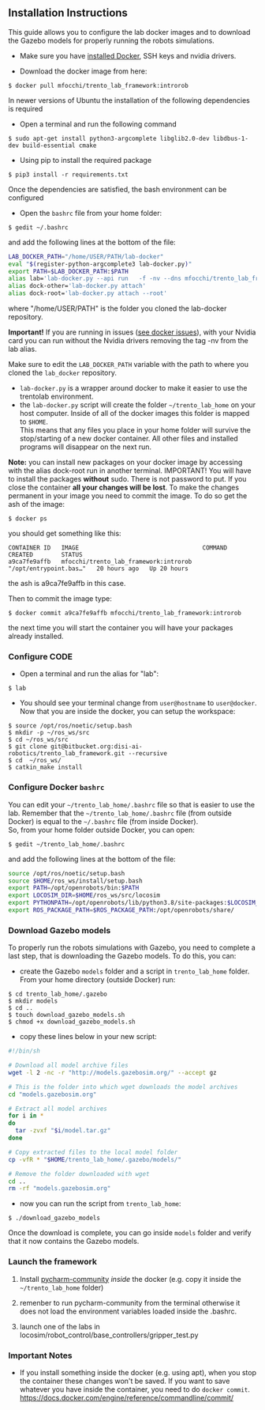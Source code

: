 ## Installation Instructions

This guide allows you to configure the lab docker images and to download the Gazebo models for properly running the robots simulations.
- Make sure you have [installed Docker](https://github.com/mfocchi/lab-docker/blob/master/install_docker.md), SSH keys and nvidia drivers.

- Download the docker image from here: 

```
$ docker pull mfocchi/trento_lab_framework:introrob
```
In newer versions of Ubuntu the installation of the following dependencies is required

- Open a terminal and run the following command

```
$ sudo apt-get install python3-argcomplete libglib2.0-dev libdbus-1-dev build-essential cmake
```
- Using pip to install the required package
```
$ pip3 install -r requirements.txt
```
Once the dependencies are satisfied, the bash environment can be configured

- Open the `bashrc` file from your home folder:
```
$ gedit ~/.bashrc
```
and add the following lines at the bottom of the file:
```bash
LAB_DOCKER_PATH="/home/USER/PATH/lab-docker"
eval "$(register-python-argcomplete3 lab-docker.py)"
export PATH=$LAB_DOCKER_PATH:$PATH
alias lab='lab-docker.py --api run   -f -nv --dns mfocchi/trento_lab_framework:introrob'
alias dock-other='lab-docker.py attach'
alias dock-root='lab-docker.py attach --root'
```
where "/home/USER/PATH" is the folder you cloned the lab-docker repository.

**Important!** If you are running in issues ([see docker issues](https://github.com/mfocchi/lab-docker/blob/master/install_docker.md)), with your Nvidia card you can run without the Nvidia drivers removing the tag -nv from the lab alias. 

Make sure to edit the `LAB_DOCKER_PATH` variable with the path to where you cloned the `lab_docker` repository.

- `lab-docker.py` is a wrapper around docker to make it easier to use the trentolab environment.
- the `lab-docker.py` script will create the folder `~/trento_lab_home` on your host computer. Inside of all of the docker images this folder is mapped to `$HOME`.\
  This means that any files you place in your home folder will survive the stop/starting of a new docker container. All other files and installed programs will disappear on the next run.

**Note:** you can install new packages on your docker image by accessing with the alias dock-root run in another terminal. IMPORTANT! You will have to install the packages **without** sudo. There is not password to put. If you close the container **all your changes will be lost**. To make the changes permanent in your image you need to commit the image. To do so get the ash of the image:

```
$ docker ps
```

you should get something like this:

```
CONTAINER ID   IMAGE                                   COMMAND                  CREATED        STATUS             
a9ca7fe9affb   mfocchi/trento_lab_framework:introrob   "/opt/entrypoint.bas…"   20 hours ago   Up 20 hours            
```

the ash is a9ca7fe9affb in this case. 

Then to commit the image type: 

```
$ docker commit a9ca7fe9affb mfocchi/trento_lab_framework:introrob
```

the next time you will start the container you will have your packages already installed.



### Configure CODE

- Open a terminal and run the alias for "lab":
```
$ lab
```
- You should see your terminal change from `user@hostname` to `user@docker`. Now that you are inside the docker, you can setup the workspace:
```
$ source /opt/ros/noetic/setup.bash
$ mkdir -p ~/ros_ws/src
$ cd ~/ros_ws/src
$ git clone git@bitbucket.org:disi-ai-robotics/trento_lab_framework.git --recursive
$ cd  ~/ros_ws/
$ catkin_make install
```

### Configure Docker `bashrc`

You can edit your `~/trento_lab_home/.bashrc` file so that is easier to use the lab. Remember that the `~/trento_lab_home/.bashrc` file (from outside Docker) is equal to the `~/.bashrc` file (from inside Docker).\
So, from your home folder outside Docker, you can open:

```
$ gedit ~/trento_lab_home/.bashrc
```
and add the following lines at the bottom of the file:
```bash
source /opt/ros/noetic/setup.bash
source $HOME/ros_ws/install/setup.bash
export PATH=/opt/openrobots/bin:$PATH
export LOCOSIM_DIR=$HOME/ros_ws/src/locosim
export PYTHONPATH=/opt/openrobots/lib/python3.8/site-packages:$LOCOSIM_DIR/robot_control:$PYTHONPATH
export ROS_PACKAGE_PATH=$ROS_PACKAGE_PATH:/opt/openrobots/share/
```

### Download Gazebo models

To properly run the robots simulations with Gazebo, you need to complete a last step, that is downloading the Gazebo models. To do this, you can:

* create the Gazebo `models` folder and a script in `trento_lab_home` folder. From your home directory (outside Docker) run:
```
$ cd trento_lab_home/.gazebo
$ mkdir models
$ cd ..
$ touch download_gazebo_models.sh
$ chmod +x download_gazebo_models.sh
```
* copy these lines below in your new script:
```bash
#!/bin/sh

# Download all model archive files
wget -l 2 -nc -r "http://models.gazebosim.org/" --accept gz

# This is the folder into which wget downloads the model archives
cd "models.gazebosim.org"

# Extract all model archives
for i in *
do
  tar -zvxf "$i/model.tar.gz"
done

# Copy extracted files to the local model folder
cp -vfR * "$HOME/trento_lab_home/.gazebo/models/"

# Remove the folder downloaded with wget
cd ..
rm -rf "models.gazebosim.org"
```
* now you can run the script from `trento_lab_home`:
```
$ ./download_gazebo_models
```

Once the download is complete, you can go inside `models` folder and verify that it now contains the Gazebo models. 

### Launch the framework

1) Install [pycharm-community](https://www.jetbrains.com/pycharm/download/#section=linux)  *inside* the docker (e.g. copy it inside the `~/trento_lab_home` folder)

2) remenber to run pycharm-community from the terminal otherwise it does not load the environment variables loaded inside the .bashrc.

3) launch one of the labs in locosim/robot_control/base_controllers/gripper_test.py

### Important Notes

- If you install something inside the docker (e.g. using apt), when you stop the container these changes won't be saved. If you want to save whatever you have inside the container, you need to do `docker commit`. https://docs.docker.com/engine/reference/commandline/commit/
